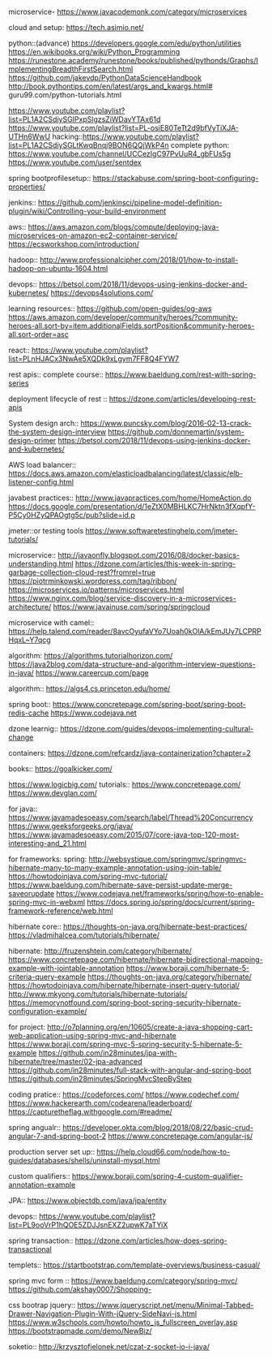 microservice-
https://www.javacodemonk.com/category/microservices

cloud and setup:
https://tech.asimio.net/

python::(advance)
https://developers.google.com/edu/python/utilities
https://en.wikibooks.org/wiki/Python_Programming
https://runestone.academy/runestone/books/published/pythonds/Graphs/ImplementingBreadthFirstSearch.html
https://github.com/jakevdp/PythonDataScienceHandbook
http://book.pythontips.com/en/latest/args_and_kwargs.html#
guru99.com/python-tutorials.html

https://www.youtube.com/playlist?list=PL1A2CSdiySGIPxpSlgzsZiWDavYTAx61d
https://www.youtube.com/playlist?list=PL-osiE80TeTt2d9bfVyTiXJA-UTHn6WwU
hacking::https://www.youtube.com/playlist?list=PL1A2CSdiySGLtKwqBnqj9BON6QQjWkP4n
complete python:
https://www.youtube.com/channel/UCCezIgC97PvUuR4_gbFUs5g
https://www.youtube.com/user/sentdex

spring bootprofilesetup::
https://stackabuse.com/spring-boot-configuring-properties/

jenkins::
https://github.com/jenkinsci/pipeline-model-definition-plugin/wiki/Controlling-your-build-environment

aws::
https://aws.amazon.com/blogs/compute/deploying-java-microservices-on-amazon-ec2-container-service/
https://ecsworkshop.com/introduction/

hadoop::
http://www.professionalcipher.com/2018/01/how-to-install-hadoop-on-ubuntu-1604.html


devops::
https://betsol.com/2018/11/devops-using-jenkins-docker-and-kubernetes/
https://devops4solutions.com/

learning resources::
https://github.com/open-guides/og-aws
https://aws.amazon.com/developer/community/heroes/?community-heroes-all.sort-by=item.additionalFields.sortPosition&community-heroes-all.sort-order=asc

react::
https://www.youtube.com/playlist?list=PLnHJACx3NwAe5XQDk9xLgym7FF8Q4FYW7

rest apis::
complete course::
https://www.baeldung.com/rest-with-spring-series

deployment lifecycle of rest ::
https://dzone.com/articles/developing-rest-apis

System design arch::
https://www.puncsky.com/blog/2016-02-13-crack-the-system-design-interview
https://github.com/donnemartin/system-design-primer
https://betsol.com/2018/11/devops-using-jenkins-docker-and-kubernetes/

AWS load balancer::
https://docs.aws.amazon.com/elasticloadbalancing/latest/classic/elb-listener-config.html

javabest practices::
http://www.javapractices.com/home/HomeAction.do
https://docs.google.com/presentation/d/1eZtX0MBHLKC7HrNktn3fXqpfY-P5Cy0HZyQPAOgtg5c/pub?slide=id.p

jmeter::or testing tools
https://www.softwaretestinghelp.com/jmeter-tutorials/

microservice::
http://javaonfly.blogspot.com/2016/08/docker-basics-understanding.html
https://dzone.com/articles/this-week-in-spring-garbage-collection-cloud-rest?fromrel=true
https://piotrminkowski.wordpress.com/tag/ribbon/
https://microservices.io/patterns/microservices.html
https://www.nginx.com/blog/service-discovery-in-a-microservices-architecture/
https://www.javainuse.com/spring/springcloud


microservice with camel::
https://help.talend.com/reader/8avcOyufaVYo7Uoah0kOlA/kEmJUy7LCPRPHqxL~Y7qcg


algorithm:
https://algorithms.tutorialhorizon.com/
https://java2blog.com/data-structure-and-algorithm-interview-questions-in-java/
https://www.careercup.com/page


algorithm::
https://algs4.cs.princeton.edu/home/

spring boot::
https://www.concretepage.com/spring-boot/spring-boot-redis-cache
https://www.codejava.net

dzone learnig::
https://dzone.com/guides/devops-implementing-cultural-change

containers:
https://dzone.com/refcardz/java-containerization?chapter=2


books::
https://goalkicker.com/

https://www.logicbig.com/
tutorials::
https://www.concretepage.com/
https://www.devglan.com/

for java::
https://www.javamadesoeasy.com/search/label/Thread%20Concurrency
https://www.geeksforgeeks.org/java/
https://www.javamadesoeasy.com/2015/07/core-java-top-120-most-interesting-and_21.html

for frameworks:
spring:
http://websystique.com/springmvc/springmvc-hibernate-many-to-many-example-annotation-using-join-table/
https://howtodoinjava.com/spring-mvc-tutorial/
https://www.baeldung.com/hibernate-save-persist-update-merge-saveorupdate
https://www.codejava.net/frameworks/spring/how-to-enable-spring-mvc-in-webxml
https://docs.spring.io/spring/docs/current/spring-framework-reference/web.html

hibernate core::
https://thoughts-on-java.org/hibernate-best-practices/
https://vladmihalcea.com/tutorials/hibernate/

hibernate:
http://fruzenshtein.com/category/hibernate/
https://www.concretepage.com/hibernate/hibernate-bidirectional-mapping-example-with-jointable-annotation
https://www.boraji.com/hibernate-5-criteria-query-example
https://thoughts-on-java.org/category/hibernate/
https://howtodoinjava.com/hibernate/hibernate-insert-query-tutorial/
http://www.mkyong.com/tutorials/hibernate-tutorials/
https://memorynotfound.com/spring-boot-spring-security-hibernate-configuration-example/

for project:
http://o7planning.org/en/10605/create-a-java-shopping-cart-web-application-using-spring-mvc-and-hibernate
https://www.boraji.com/spring-mvc-5-spring-security-5-hibernate-5-example
https://github.com/in28minutes/jpa-with-hibernate/tree/master/02-jpa-advanced
https://github.com/in28minutes/full-stack-with-angular-and-spring-boot
https://github.com/in28minutes/SpringMvcStepByStep


coding pratice::
https://codeforces.com/
https://www.codechef.com/
https://www.hackerearth.com/codearena/leaderboard/
https://capturetheflag.withgoogle.com/#readme/



spring angualr::
https://developer.okta.com/blog/2018/08/22/basic-crud-angular-7-and-spring-boot-2
https://www.concretepage.com/angular-js/

production server set up::
https://help.cloud66.com/node/how-to-guides/databases/shells/uninstall-mysql.html

custom qualifiers::
https://www.boraji.com/spring-4-custom-qualifier-annotation-example

JPA::
https://www.objectdb.com/java/jpa/entity

devops::
https://www.youtube.com/playlist?list=PL9ooVrP1hQOE5ZDJJsnEXZ2upwK7aTYiX


spring transaction::
https://dzone.com/articles/how-does-spring-transactional


templets::
https://startbootstrap.com/template-overviews/business-casual/

spring mvc form ::
https://www.baeldung.com/category/spring-mvc/
https://github.com/akshay0007/Shopping-

css bootrap jquery::
https://www.jqueryscript.net/menu/Minimal-Tabbed-Drawer-Navigation-Plugin-With-jQuery-SideNavi-js.html
https://www.w3schools.com/howto/howto_js_fullscreen_overlay.asp
https://bootstrapmade.com/demo/NewBiz/


soketio::
http://krzysztofjelonek.net/czat-z-socket-io-i-java/
